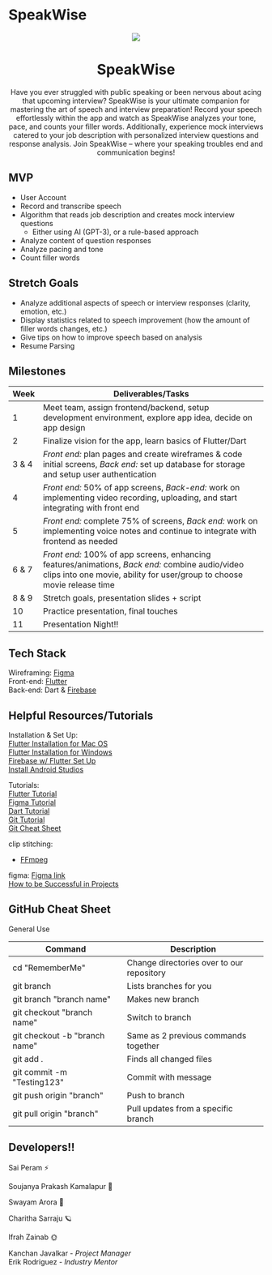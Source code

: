 # SpeakWise

<p align="center"> <img src="https://media.giphy.com/media/WOIGpnJ3ye445BUQl4/giphy.gif" /> </p>

<h1 align="center"> SpeakWise </h1>

<div align="center"> Have you ever struggled with public speaking or been nervous about acing that upcoming interview? SpeakWise is your ultimate companion for mastering the art of speech and interview preparation! Record your speech effortlessly within the app and watch as SpeakWise analyzes your tone, pace, and counts your filler words. Additionally, experience mock interviews catered to your job description with personalized interview questions and response analysis. Join SpeakWise – where your speaking troubles end and communication begins! </div>


## MVP 
- User Account
- Record and transcribe speech
- Algorithm that reads job description and creates mock interview questions
    - Either using AI (GPT-3), or a rule-based approach
- Analyze content of question responses
- Analyze pacing and tone
- Count filler words

## Stretch Goals 
- Analyze additional aspects of speech or interview responses (clarity, emotion, etc.)
- Display statistics related to speech improvement (how the amount of filler words changes, etc.)
- Give tips on how to improve speech based on analysis 
- Resume Parsing




## Milestones 
|Week| Deliverables/Tasks |
|--|--|
| 1 | Meet team, assign frontend/backend, setup development environment, explore app idea, decide on app design |
| 2 | Finalize vision for the app, learn basics of Flutter/Dart |
| 3 & 4 | *Front end:* plan pages and create wireframes & code initial screens, *Back end:* set up database for storage and setup user authentication
| 4 |*Front end:* 50% of app screens, *Back-end:* work on implementing video recording, uploading, and start integrating with front end|
| 5 | *Front end:* complete 75% of screens, *Back end:* work on implementing voice notes and continue to integrate with frontend as needed | 
| 6 & 7 | *Front end:* 100% of app screens, enhancing features/animations, *Back end:* combine audio/video clips into one movie, ability for user/group to choose movie release time |
| 8 & 9 | Stretch goals, presentation slides + script|
| 10 | Practice presentation, final touches|
| 11 | Presentation Night!!|

## Tech Stack 
Wireframing: [Figma](https://www.figma.com/)  
Front-end: [Flutter](https://docs.flutter.dev/get-started/install)   
Back-end: Dart & [Firebase](https://firebase.google.com/)   
 
## Helpful Resources/Tutorials 
Installation & Set Up:  
[Flutter Installation for Mac OS](https://www.youtube.com/watch?v=fzAg7lOWqVE)  
[Flutter Installation for Windows](https://www.youtube.com/watch?v=fDnqXmLSqtg)  
[Firebase w/ Flutter Set Up](https://www.youtube.com/watch?v=EXp0gq9kGxI&t=15s)  
[Install Android Studios](https://developer.android.com/studio/install?gclid=CjwKCAiAuOieBhAIEiwAgjCvcjwYSPTJuW9nn167xix8BzL8KzlDuCIwczz-JaqpBWLl1LyPWHwV1xoCWf0QAvD_BwE&gclsrc=aw.ds#mac)  

Tutorials:  
[Flutter Tutorial](https://www.youtube.com/playlist?list=PL4cUxeGkcC9jLYyp2Aoh6hcWuxFDX6PBJ)  
[Figma Tutorial](https://www.youtube.com/watch?v=FTFaQWZBqQ8)  
[Dart Tutorial](https://www.youtube.com/watch?v=veMhOYRib9o&t=812s)  
[Git Tutorial](https://www.youtube.com/watch?v=USjZcfj8yxE)  
[Git Cheat Sheet](https://education.github.com/git-cheat-sheet-education.pdf)  

clip stitching:  
 - [FFmpeg](https://pub.dev/packages/ffmpeg_kit_flutter)  

figma: [Figma link](https://www.figma.com/files/project/81846282/Team-project?fuid=1155168864304822849)  
[How to be Successful in Projects](https://docs.google.com/document/d/18Zi3DrKG5e6g5Bojr8iqxIu6VIGl86YBSFlsnJnlM88/edit)

## GitHub Cheat Sheet 

General Use

| Command | Description |
| ------ | ------ |
| cd "RememberMe" | Change directories over to our repository |
| git branch | Lists branches for you |
| git branch "branch name" | Makes new branch |
| git checkout "branch name" | Switch to branch |
| git checkout -b "branch name" | Same as 2 previous commands together |
| git add . | Finds all changed files |
| git commit -m "Testing123" | Commit with message |
| git push origin "branch" | Push to branch |
| git pull origin "branch" | Pull updates from a specific branch |

## Developers!! 
Sai Peram ⚡️ 

Soujanya Prakash Kamalapur 🦋

Swayam Arora 🌟   

Charitha Sarraju 🪐

Ifrah Zainab 🌞

Kanchan Javalkar - *Project Manager*  
Erik Rodriguez - *Industry Mentor*


